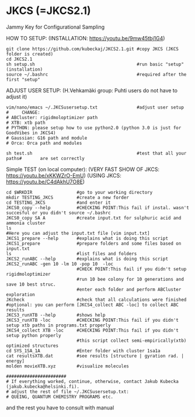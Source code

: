 # JKCS (=JKCS2.1) 
Jammy Key for Configurational Sampling

  HOW TO SETUP:
  (INSTALLATION: https://youtu.be/9mw45tbj1G4)

    git clone https://github.com/kubeckaj/JKCS2.1.git #copy JKCS (JKCS folder is created)
    cd JKCS2.1
    sh setup.sh                                       #run basic "setup" (installation)
    source ~/.bashrc                                  #required after the first "setup"
    
 ADJUST USER SETUP:
 (H.Vehkamäki group: Puhti users do not have to adjust it)
 
    vim/nano/emacs ~/.JKCSusersetup.txt               #adjust user setup
    #     CHANGE:
    # ABCluster: rigidmoloptimizer path
    # XTB: xtb path
    # PYTHON: please setup how to use python2.0 (python 3.0 is just for GoodVibes in JKCS4)
    # Gaussian: G16 path and module
    # Orca: Orca path and modules
    
    sh test.sh                                        #test that all your paths#       are set correctly
   
  Simple TEST (on local computer):
  (VERY FAST SHOW OF JKCS: https://youtu.be/xKKWZrO-EmU)
  (USING JKCS: https://youtu.be/C4dAkhU7O8E)
   
    cd $WRKDIR                 #go to your working directory
    mkdir TESTING_JKCS         #create a new forder 
    cd TESTING_JKCS            #and enter it
    JKCS0_copy --help          #CHECKING POINT:This fail if instal. wasn't succesful or you didn't source ~/.bashrc  
    JKCS0_copy SA A            #create input.txt for sulphuric acid and ammonia cluster
    ls
    #Here you can adjust the input.txt file [vim input.txt]
    JKCS1_prepare --help       #explains what is doing this script
    JKCS1_prepare              #prepare folders and some files based on input.txt
    ls                         #list files and folders
    JKCS2_runABC --help        #explains what is doing this script
    JKCS2_runABC -gen 10 -lm 10 -pop 10  -loc
                               #CHECK POINT:This fail if you didn't setup rigidmoloptimizer
                               #run 10 bee colony for 10 generations and save 10 best struc.
                               #enter each folder and perform ABCluster exploration
    JKcheck                    #check that all calculations were finished
    #optional: you can perform [JKCS4_collect ABC -loc] to collect ABC results
    JKCS3_runXTB --help        #shows help
    JKCS3_runXTB -loc          #CHECKING POINT:This fail if you didn't setup xtb paths in programs.txt properly
    JKCS4_collect XTB -loc     #CHECKING POINT:This fail if you didn't setup python properly
                               #this script collect semi-empirically(xtb) optimized structures
    cd SYS_1SA_1A              #Enter folder with cluster 1sa1a
    cat resultsXTB.dat         #see results [structure | gyration rad. | energy]
    molden movieXTB.xyz        #visualize molecules
     
    #######################
    # If everything worked, continue, otherwise, contact Jakub Kubecka (jakub.kubecka@helsinki.fi).
    # adjust the rest of file ~/.JKCSusersetup.txt:
    # QUEING, QUANTUM CHEMISTRY PROGRAMS etc.
    
  and the rest you have to consult with manual 
    
    
   
 

